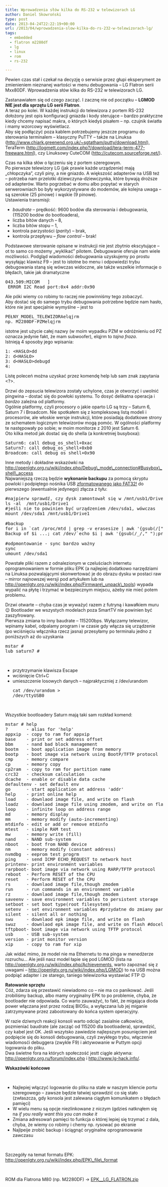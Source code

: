 ```yaml
---
title: Wprowadzenia słów kilka do RS-232 w telewizorach LG
author: Daniel Skowroński
type: post
date: 2013-04-24T22:22:19+00:00
url: /2013/04/wprowadzenia-slow-kilka-do-rs-232-w-telewizorach-lg/
tags:
  - embedded
  - flatron m2280df
  - lg
  - linux
  - rom
  - rs-232

---
```

Pewien czas stał i czekał na decyzję o serwisie przez głupi eksperyment ze zmienieniem nieznanej wartości w menu debugowania &#8211; LG Flatron serii Mxx80DF. Wprowadzenia słów kilka do RS-232 w telewizorach LG.  
<!--break-->

  
Zastanawiałem się od czego zacząć. I zacznę nie od początku &#8211; **LGMOD NIE jest dla sprzętu LG serii Flatron**.  
A teraz po kolei. W każdej instrukcji do telewizora z portem RS-232 dołożony jest opis konfiguracji gniazda i kody sterujące &#8211; bardzo praktyczne kiedy chcemy napisać makra, o których kiedyś pisałem &#8211; np. czujnik światła i mamy wzorcowy wyświetlacz.  
Aby się podłączyć poza kablem potrzebujemy jeszcze programu do sterowania terminalem &#8211; klasyczny PuTTY &#8211; także na Linuksa (http://www.chiark.greenend.org.uk/~sgtatham/putty/download.html), TeraTerm (http://logmett.com/index.php?/download/tera-term-477-freeware.html), czy Linuksowy CuteCOM (http://cutecom.sourceforge.net/).

Czas na kilka słów o łączeniu się z portem szeregowym.  
Po pierwsze telewizory LG (jak prawie każde urządzenie) mają &#8222;chłopczyka&#8221;, czyli piny, a nie gniazdo. A większość adapterów na USB też &#8211; potrzeba nam przelotki dziewczyna-dziewczynka, które bywają droższe od adapterów. Warto pogrzebać w domu albo popytać w starych serwerowniach bo były wykorzystywane do modemów, ale kolejna uwaga &#8211; są szerokie (25 pinowe) i wąskie (9 pinowe).  
Ustawienia transmisji:

  * _baudrate_ &#8211; prędkość: 9600 bodów dla sterowania i debugowania, (115200 bodów do bootloadera),
  * liczba bitów danych &#8211; 8,
  * liczba bitów stopu &#8211; 1,
  * kontrola parzystości (_parity_) &#8211; brak,
  * kontrola przepływu &#8211; _flow control_ &#8211; brak!

Podstawowe sterowanie opisane w instrukcji nie jest zbytnio ekscytujące &#8211; ot to samo co możemy &#8222;wyklikać&#8221; pilotem. Debugowanie oferuje nam wiele możliwości. Podgląd wiadomości debugowania uzyskujemy po prostu wysyłając klawisz F9 &#8211; jest to istotne bo menu i odpowiedzi trybu debugowania staną się wówczas widoczne, ale także wszelkie informacje o błędach, takie jak dramatyczne

<pre>043.509:MICOM   ] 
 ERROR I2C Read port:0x4 addr:0x90</pre>

Ale póki wiemy co robimy to raczej nie powinniśmy tego zobaczyć.  
Aby dostać się do samego trybu debugowania potrzebne będzie nam hasło, które nie jest specjalnie wymyślne &#8211; jest to

<pre>PEŁNY_MODEL_TELEWIZORAelqjrm
np. M2280DF-PZMelqjrm</pre>

istotne jest użycie całej nazwy (w moim wypadku PZM w odróżnieniu od PZ oznacza jedynie fakt, że mam subwoofer), elqjrm to _tajna fraza_.  
Istnieją 4 sposoby jego wpisania:

<pre>1: &lt;HASŁO&gt;dd
2: d&lt;HASŁO&gt;
3: d&lt;HASŁO&gt;debugd
4:</pre>

Listę poleceń można uzyskać przez komendę help lub sam znak zapytania <?>.

Drzwi do zepsucia telewizora zostały uchylone, czas je otworzyć i uwolnić pingwina &#8211; dostać się do powłoki systemu. To dosyć delikatna operacja i _bardzo_ zależna od platformy.  
Ogólnie platformy, czyli procesory o jakie oparto LG są trzy &#8211; Saturn 6, Saturn 7 i Broadcom. Nie spotkałem się z kompleksową listą modeli i procesorów, ale włoskie wersje instrukcji, które posiadają dodatkowe strony ze schematem logicznym telewizorów mogą pomóc. W ogólności platformy te następowały po sobie; w moim monitorze z 2010 jest Saturn 6.  
Oto kilka metod jak dostać się do shella (a konkretniej busyboxa):

<pre>Saturn6: call debug_os_shell+0xac
Saturn7: call debug_os_shell+0xb0
Broadcom: call debug_os_shell+0x90</pre>

Inne metody i dokładne wskazówki na http://openlgtv.org.ru/wiki/index.php/Debug\_mode\_connection#Busybox\_shell\_access  
Najwaniejszą rzeczą będzie **wykonanie backupu** za pomocą skryptu powloki i podpiętego nośnika USB <u>zformatowanego jako FAT32!</u> do pierwszego (ewentualnie jedynego) złącza z tyłu:

<pre class="EnlighterJSRAW bash">#najpierw sprawdź, czy dysk zamontował się w /mnt/usb1/Drive1, np.
ls -al  /mnt/usb1/Drive1
#jeśli nie to powinien być urządzeniem /dev/sda1, wówczas
mount /dev/sda1 /mnt/usb1/Drive1

#backup
for i in `cat /proc/mtd | grep -v erasesize | awk '{gsub(/[":]/,"");print $1 "_" $4}'`; do echo \
Backup of $i ...; cat /dev/`echo $i | awk '{gsub(/_/," ");print $1}'` &gt; /mnt/usb1/Drive1/$i; done

#odpmontowanie - sync bardzo ważny
sync
umount /dev/sda1
</pre>

Powstałe pliki razem z odnalezionym w czeluściach internetu oprogramowaniem w formie pliku EPK (a najlepiej dodatkowo narzędziami na Linuksa pozwalającymi skonwertować je do obrazu dysku w postaci raw &#8211; mirror najnowszej wersji pod artykułem lub na http://openlgtv.org.ru/wiki/index.php/Firmware\_unpack\_tools) wypada wypalić na płytę i trzymać w bezpiecznym miejscu, ażeby nie mieć potem problemu.

Drzwi otwarte &#8211; chyba czas je wyważyć razem z futryną i kawałkiem muru 😉 Bootloader we wszystych modelach poza SmartTV nie powinien być zaszyfrowany.  
Pierwsza zmiana to inny baudrate &#8211; 115200bps. Wyłączamy telewizor, wpinamy kabel, odpalamy program i w czasie gdy włącza się urządzenie (po wciśnięciu włącznika rzecz jasna) przesyłamy po terminalu jedno z poniższych aż do uzyskania

<pre>mstar #
lub saturn7 #</pre>

&nbsp;

  * przytrzymanie klawisza Escape
  * wciśnięcie Ctrl+C
  * umieszczenie losowych danych &#8211; najpraktyczniej z /dev/urandom <pre class="EnlighterJSRAWbash">cat /dev/urandom &gt; /dev/ttyUSB0</pre>

&nbsp;

Wszystkie bootloadery Saturn mają taki sam rozkład komend:

<pre>mstar # help
?       - alias for 'help'
appxip  - copy to ram for appxip
base    - print or set address offset
bbm     - nand bad block management
bootm   - boot application image from memory
bootp   - boot image via network using BootP/TFTP protocol
cmp     - memory compare
cp      - memory copy
cp2ram  - copy to ram for partition name
crc32   - checksum calculation
dcache  - enable or disable data cache
defaultenv - set default env
go      - start application at address 'addr'
help    - print online help
load    - downlaod image file, and write on flash
loadz   - downlaod image file using zmodem, and write on flash
loop    - infinite loop on address range
md      - memory display
mm      - memory modify (auto-incrementing)
mtdinfo - edit or add or remove mtdinfo
mtest   - simple RAM test
mw      - memory write (fill)
nand    - NAND sub-system
nboot   - boot from NAND device
nm      - memory modify (constant address)
nvmdbg  - eeprom test progrm
ping    - send ICMP ECHO_REQUEST to network host
printenv- print environment variables
rarpboot- boot image via network using RARP/TFTP protocol
reboot  - Perform RESET of the CPU
reset   - Perform RESET of the CPU
rs      - downlaod image file,though zmodem
run     - run commands in an environment variable
rz      - downlaod image file,though zmodem
saveenv - save environment variables to persistent storage
setboot - set boot type(root filesystem)
setenv  - set environment variables #przydatne do zmiany parametrów jądra
silent  - silent all or nothing
swu     - downlaod epk image file, and write on flash
swuz    - downlaod epk image file, and write on flash #docelowa metoda pobierania EPK przez zmodem
tftpboot- boot image via network using TFTP protocol
usb     - USB sub-system
version - print monitor version
xip     - copy to ram for xip
</pre>

Jak widać mimo, że model nie ma Ethernetu to ma pinga w menedżerze rozruchu&#8230; Ale jeśli nasz model łapie się pod LGMOD (lista na http://openlgtv.org.ru/wiki/index.php/Achievements, warto zapoznać się z uwagami &#8211; http://openlgtv.org.ru/wiki/index.php/LGMOD) to na USB można podpiąć adapter i ze starego, taniego telewizorka wystawiać FTP 😉

**Ratowanie sprzętu**  
Cóż, zdarza się przestawić niewiadomo co &#8211; nie ma co panikować. Jeśli zrobiliśmy backup, albo mamy oryginalny EPK to po problemie, chyba, że bootloader nie odpowiada. Co warto zauważyć, to fakt, że migająca dioda power włączana jest przez rodzaj BIOSu, a wyłączana lub jej miganie zatrzymywane przez zabootowany do końca system operacyjny.

W razie dziwnych reakcji konsoli warto odciąć zasialnie całkowicie, pozmieniać baudrate (ale zacząć od 115200 dla bootloadera), sprawdzić, czy kabel jest OK. Jeśli wszytsko zawiedzie najlepszym posunięciem jest podpięcie się do konsoli debugowania, czyli zwykłego trybu, włączenie wiadomosći debuggera (zwykle F9) i aktywowanie w Puttym opcji logowania do pliku.  
Dwa świetne fora na których społeczość jestt ciągle aktywna: http://openlgtv.org.ru/forum/index.php i http://www.lg-hack.info/.

**Wskazówki końcowe**

&nbsp;

  * Najlepiej włączyć logowanie do pliku na stałe w naszym kliencie portu szeregowego &#8211; zawsze będzie łatwiej sprawdzić co się stało (zwłaszcza, gdy konsola jest zalewana ciągłym komunikatem o błędach pamięci)
  * W wielu menu są opcje niezlinkowane z niczym (gdzieś natknąłem się na _if you really want this you can make it_
  * Zmiana adresowań pamięci to funkcja o której lepiej się trzymać z dala, chyba, że wiemy co robimy i chemy np. rysować po ekranie
  * Najlpeije zrobić backup i ściągnąć oryginalne oprogramowanie zawczasu

&nbsp;

Szczegóły na temat formatu EPK: http://openlgtv.org.ru/wiki/index.php/EPK\_file\_format

&nbsp;

ROM dla Flatrona M80 (np. M2280DF) -> [EPK_\_LG\_FLATRON.zip][1]

 [1]: http://blog.dsinf.net/wp-content/uploads/2015/08/EPK__LG_FLATRON.zip